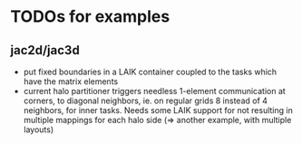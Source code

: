 # TODOs for examples

## jac2d/jac3d

* put fixed boundaries in a LAIK container coupled to the tasks which have the matrix elements
* current halo partitioner triggers needless 1-element communication at corners, to diagonal neighbors,
  ie. on regular grids 8 instead of 4 neighbors, for inner tasks. Needs some LAIK support for not
  resulting in multiple mappings for each halo side (=> another example, with multiple layouts)
